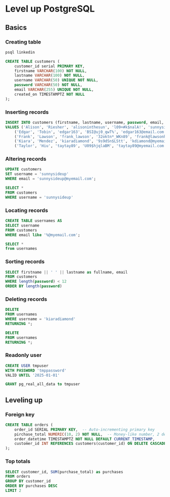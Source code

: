 # Level up PostgreSQL

## Basics

### Creating table

```sh
psql linkedin
```

```sql
CREATE TABLE customers (
    customer_id serial PRIMARY KEY,
    firstname VARCHAR(100) NOT NULL,
    lastname VARCHAR(100) NOT NULL,
    username VARCHAR(50) UNIQUE NOT NULL,
    password VARCHAR(50) NOT NULL,
    email VARCHAR(255) UNIQUE NOT NULL,
    created_on TIMESTAMPTZ NOT NULL
);
```

### Inserting records

```sql
INSERT INTO customers (firstname, lastname, username, password, email, created_on)
VALUES ('Alison', 'Riesher', 'alisoninthesun', 'l09+#k$nalA!', 'sunnysideup@myemail.com', CURRENT_TIMESTAMP),
    ('Edgar', 'Tobin', 'edgar163', 'BSI@uj0_qwT%', 'edgar163@email.com', CURRENT_TIMESTAMP),
    ('Frank', 'Lawson', 'frank_lawson', '32oktn*_WKn89', 'frank@lawsonhardware.com', CURRENT_TIMESTAMP),
    ('Kiara', 'Mendez', 'kiaradiamond', '9s9dSn$LStt', 'kdiamond@myemail.com', CURRENT_TIMESTAMP),
    ('Taylor', 'Hiu', 'taytay89', 'U09$hjqlaBM', 'taytay89@myemail.com', CURRENT_TIMESTAMP);
```

### Altering records

```sql
UPDATE customers
SET username = 'sunnysideup'
WHERE email = 'sunnysideup@myemail.com';

SELECT * 
FROM customers
WHERE username = 'sunnysideup'
```

### Locating records

```sql
CREATE TABLE usernames AS 
SELECT username
FROM customers
WHERE email like '%@myemail.com';

SELECT *
from usernames
```

### Sorting records

```sql
SELECT firstname || ' ' || lastname as fullname, email
FROM customers
WHERE length(password) < 12
ORDER BY length(password)
```

### Deleting records

```sql
DELETE 
FROM usernames
WHERE username = 'kiaradiamond'
RETURNING *;

DELETE 
FROM usernames
RETURNING *;
```

### Readonly user

```sql
CREATE USER tmpuser
WITH PASSWORD 'tmppassword'
VALID UNTIL '2025-01-01'

GRANT pg_real_all_data to tmpuser
```

## Leveling up

### Foreign key

```sql
CREATE TABLE orders (
    order_id SERIAL PRIMARY KEY,  -- Auto-incrementing primary key
    pirchase_total NUMERIC(10, 2) NOT NULL,  -- Money-like number, 2 decimal places
    order_datetime TIMESTAMPTZ NOT NULL DEFAULT CURRENT_TIMESTAMP,
    customer_id INT REFERENCES customers(customer_id) ON DELETE CASCADE
);
```

### Top totals

```sql
SELECT customer_id, SUM(purchase_total) as purchases
FROM orders
GROUP BY customer_id
ORDER BY purchases DESC
LIMIT 2
```

### 
